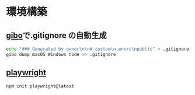 # 環境構築

## [gibo](https://github.com/simonwhitaker/gibo)で.gitignore の自動生成

```bash
echo "### Generated by owner\n\n# custom\n.envrc\npublic" > .gitignore && \
gibo dump macOS Windows node >> .gitignore
```

## [playwright](https://playwright.dev/)

```bash
npm init playwright@latest
```
